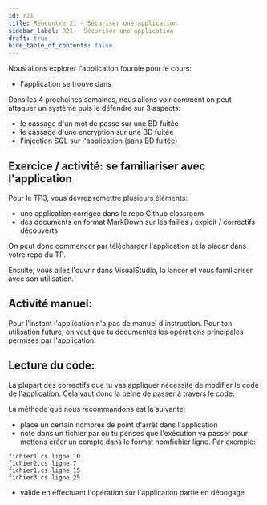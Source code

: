 ```yaml
---
id: r21
title: Rencontre 21 - Sécuriser une application
sidebar_label: R21 - Sécuriser une application
draft: true
hide_table_of_contents: false
---
```


Nous allons explorer l'application fournie pour le cours:
- l'application se trouve dans 



Dans les 4 prochaines semaines, nous allons voir comment on peut attaquer un système puis le défendre sur 3 aspects:
- le cassage d'un mot de passe sur une BD fuitée
- le cassage d'une encryption sur une BD fuitée
- l'injection SQL sur l'application (sans BD fuitée)

## Exercice / activité: se familiariser avec l'application

Pour le TP3, vous devrez remettre plusieurs éléments:
- une application corrigée dans le repo Github classroom
- des documents en format MarkDown sur les failles / exploit / correctifs découverts

On peut donc commencer par télécharger l'application et la placer dans votre repo du TP.

Ensuite, vous allez l'ouvrir dans VisualStudio, la lancer et vous familiariser avec son utilisation.

## Activité manuel: 

Pour l'instant l'application n'a pas de manuel d'instruction. Pour ton utilisation future, on veut que tu documentes les 
opérations principales permises par l'application.

## Lecture du code:

La plupart des correctifs que tu vas appliquer nécessite de modifier le code de l'application. 
Cela vaut donc la peine de passer à travers le code. 

La méthode que nous recommandons est la suivante:
- place un certain nombres de point d'arrêt dans l'application
- note dans un fichier par où tu penses que l'exécution va passer pour mettons créer un compte dans le format
nomfichier ligne. Par exemple:
```text
fichier1.cs ligne 10
fichier2.cs ligne 7
fichier1.cs ligne 15
fichier3.cs ligne 25
```
- valide en effectuant l'opération sur l'application partie en débogage


